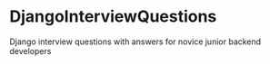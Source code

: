 # DjangoInterviewQuestions
Django interview questions with answers for novice junior backend developers
